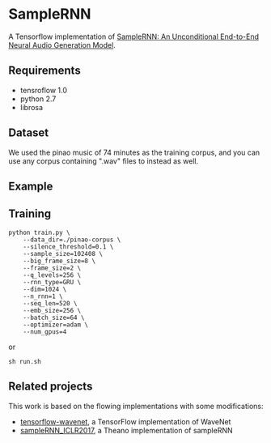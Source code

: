# SampleRNN  

A Tensorflow implementation of [SampleRNN: An Unconditional End-to-End Neural Audio Generation Model](https://arxiv.org/abs/1612.07837).

## Requirements
- tensroflow 1.0  
- python 2.7  
- librosa   
## Dataset  
We used the pinao music of 74 minutes as the training corpus, and you can use any corpus containing ".wav" files to instead as well.
## Example


## Training 
```shell
python train.py \
	--data_dir=./pinao-corpus \
	--silence_threshold=0.1 \
	--sample_size=102408 \
	--big_frame_size=8 \
	--frame_size=2 \
	--q_levels=256 \
	--rnn_type=GRU \
	--dim=1024 \
	--n_rnn=1 \
	--seq_len=520 \
	--emb_size=256 \
	--batch_size=64 \
	--optimizer=adam \
	--num_gpus=4
```
or  
```shell
sh run.sh
```
## Related projects
This work is based on the flowing implementations with some modifications:  
- [tensorflow-wavenet](https://github.com/ibab/tensorflow-wavenet), a TensorFlow implementation of WaveNet
- [sampleRNN_ICLR2017](https://github.com/soroushmehr/sampleRNN_ICLR2017), a Theano implementation of sampleRNN